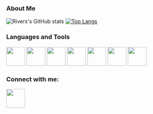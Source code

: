 ### About Me
![Rivers's GitHub stats](https://github-readme-stats.vercel.app/api?username=Rivers450&show_icons=true&theme=cobalt)
[![Top Langs](https://github-readme-stats.vercel.app/api/top-langs/?username=Rivers450&theme=cobalt&langs_count=8)](https://github.com/anuraghazra/github-readme-stats)


### Languages and Tools
<img height=50 src="https://cdn.jsdelivr.net/gh/devicons/devicon/icons/python/python-original.svg"/>
<img height=50 src="https://cdn.jsdelivr.net/gh/devicons/devicon/icons/css3/css3-original.svg" />
<img height=50 src="https://cdn.jsdelivr.net/gh/devicons/devicon/icons/bootstrap/bootstrap-original-wordmark.svg" />
<img height=50 src="https://cdn.jsdelivr.net/gh/devicons/devicon/icons/javascript/javascript-original.svg" />
<img height=50 src="https://cdn.jsdelivr.net/gh/devicons/devicon/icons/mongodb/mongodb-plain-wordmark.svg" />
<img height=50 src="https://cdn.jsdelivr.net/gh/devicons/devicon/icons/vscode/vscode-original-wordmark.svg" />
<img height=50 src="https://cdn.jsdelivr.net/gh/devicons/devicon/icons/nodejs/nodejs-original.svg" />



### Connect with me:
<a href="https://www.linkedin.com/in/rivers-snyder/">
    <img height="50" src="https://cdn2.iconfinder.com/data/icons/social-icon-3/512/social_style_3_in-306.png"/>
</a>


